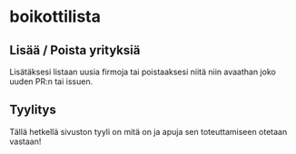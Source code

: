 # boikottilista


## Lisää / Poista yrityksiä
Lisätäksesi listaan uusia firmoja tai poistaaksesi niitä niin avaathan joko uuden PR:n tai issuen.

## Tyylitys
Tällä hetkellä sivuston tyyli on mitä on ja apuja sen toteuttamiseen otetaan vastaan!
